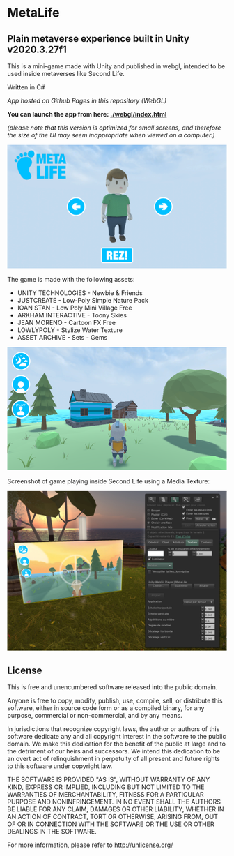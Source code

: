 # MetaLife
## Plain metaverse experience built in Unity v2020.3.27f1

This is a mini-game made with Unity and published in webgl, intended to be used inside metaverses like Second Life.

Written in C#
 
_App hosted on Github Pages in this repository (WebGL)_

**You can launch the app from here: [./webgl/index.html](https://realjck.github.io/metalife/webgl/)**

_(please note that this version is optimized for small screens, and therefore the size of the UI may seem inappropriate when viewed on a computer.)_
  
![Snapshot](snapshot.png)

The game is made with the following assets:
* UNITY TECHNOLOGIES - Newbie & Friends
* JUSTCREATE - Low-Poly Simple Nature Pack
* IOAN STAN - Low Poly Mini Village Free
* ARKHAM INTERACTIVE - Toony Skies
* JEAN MORENO - Cartoon FX Free
* LOWLYPOLY - Stylize Water Texture
* ASSET ARCHIVE - Sets - Gems

![Snapshot2](snapshot2.png)

Screenshot of game playing inside Second Life using a Media Texture:

![Snapshot3](snapshot3.jpg)

## License
This is free and unencumbered software released into the public domain.

Anyone is free to copy, modify, publish, use, compile, sell, or
distribute this software, either in source code form or as a compiled
binary, for any purpose, commercial or non-commercial, and by any
means.

In jurisdictions that recognize copyright laws, the author or authors
of this software dedicate any and all copyright interest in the
software to the public domain. We make this dedication for the benefit
of the public at large and to the detriment of our heirs and
successors. We intend this dedication to be an overt act of
relinquishment in perpetuity of all present and future rights to this
software under copyright law.

THE SOFTWARE IS PROVIDED "AS IS", WITHOUT WARRANTY OF ANY KIND,
EXPRESS OR IMPLIED, INCLUDING BUT NOT LIMITED TO THE WARRANTIES OF
MERCHANTABILITY, FITNESS FOR A PARTICULAR PURPOSE AND NONINFRINGEMENT.
IN NO EVENT SHALL THE AUTHORS BE LIABLE FOR ANY CLAIM, DAMAGES OR
OTHER LIABILITY, WHETHER IN AN ACTION OF CONTRACT, TORT OR OTHERWISE,
ARISING FROM, OUT OF OR IN CONNECTION WITH THE SOFTWARE OR THE USE OR
OTHER DEALINGS IN THE SOFTWARE.

For more information, please refer to <http://unlicense.org/>